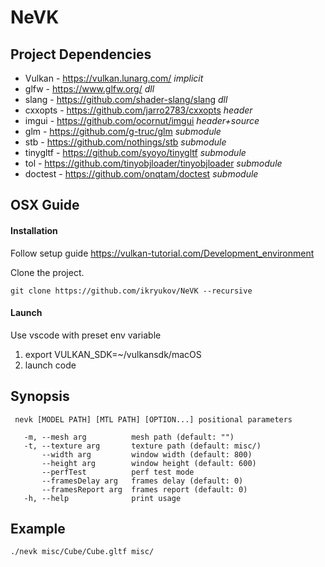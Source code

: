 # NeVK

## Project Dependencies

- Vulkan  - https://vulkan.lunarg.com/   *implicit*
- glfw    - https://www.glfw.org/     *dll*
- slang      - https://github.com/shader-slang/slang *dll*
- cxxopts   - https://github.com/jarro2783/cxxopts  *header*
- imgui   - https://github.com/ocornut/imgui *header+source*
- glm      - https://github.com/g-truc/glm *submodule*
- stb       - https://github.com/nothings/stb *submodule*
- tinygltf    - https://github.com/syoyo/tinygltf *submodule*
- tol - https://github.com/tinyobjloader/tinyobjloader *submodule*
- doctest      - https://github.com/onqtam/doctest *submodule*

## OSX Guide

#### Installation
Follow setup guide https://vulkan-tutorial.com/Development_environment

Clone the project.
   
    git clone https://github.com/ikryukov/NeVK --recursive

#### Launch
Use vscode with preset env variable
1. export VULKAN_SDK=~/vulkansdk/macOS
2. launch code 
    
## Synopsis 

     nevk [MODEL PATH] [MTL PATH] [OPTION...] positional parameters
     
       -m, --mesh arg          mesh path (default: "")
       -t, --texture arg       texture path (default: misc/)
           --width arg         window width (default: 800)
           --height arg        window height (default: 600)
           --perfTest          perf test mode
           --framesDelay arg   frames delay (default: 0)
           --framesReport arg  frames report (default: 0)
       -h, --help              print usage


## Example

    ./nevk misc/Cube/Cube.gltf misc/